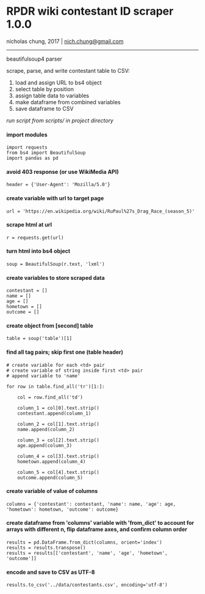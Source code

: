 # RPDR wiki contestant ID scraper 1.0.0
nicholas chung, 2017 | nich.chung@gmail.com
***

beautifulsoup4 parser

scrape, parse, and write contestant table to CSV:
 
 1. load and assign URL to bs4 object 
 2. select table by position
 3. assign table data to variables
 4. make dataframe from combined variables
 5. save dataframe to CSV

*run script from scripts/ in project directory*

#### import modules
```
import requests
from bs4 import BeautifulSoup
import pandas as pd
```

#### avoid 403 response (or use WikiMedia API)
```
header = {'User-Agent': 'Mozilla/5.0'}
```

#### create variable with url to target page
```
url = 'https://en.wikipedia.org/wiki/RuPaul%27s_Drag_Race_(season_5)' 
```

#### scrape html at url
```
r = requests.get(url)
```

#### turn html into bs4 object
```
soup = BeautifulSoup(r.text, 'lxml')
```

#### create variables to store scraped data
```
contestant = []
name = []
age = []
hometown = []
outcome = []
```

#### create object from [second] table
```
table = soup('table')[1]
```

#### find all <tr> tag pairs; skip first one (table header)
    # create variable for each <td> pair 
    # create variable of string inside first <td> pair
    # append variable to 'name' 
```
for row in table.find_all('tr')[1:]:
    
    col = row.find_all('td')

    column_1 = col[0].text.strip()
    contestant.append(column_1)
    
    column_2 = col[1].text.strip()
    name.append(column_2)
    
    column_3 = col[2].text.strip()
    age.append(column_3)
    
    column_4 = col[3].text.strip()
    hometown.append(column_4)
    
    column_5 = col[4].text.strip()
    outcome.append(column_5)
```
    

#### create variable of value of columns
```
columns = {'contestant': contestant, 'name': name, 'age': age, 'hometown': hometown, 'outcome': outcome}
```

#### create dataframe from 'columns' variable with 'from_dict' to account for arrays with different n, flip dataframe axes, and confirm column order
```
results = pd.DataFrame.from_dict(columns, orient='index')
results = results.transpose()
results = results[['contestant', 'name', 'age', 'hometown', 'outcome']]
```


#### encode and save to CSV as UTF-8
```
results.to_csv('../data/contestants.csv', encoding='utf-8')
```
